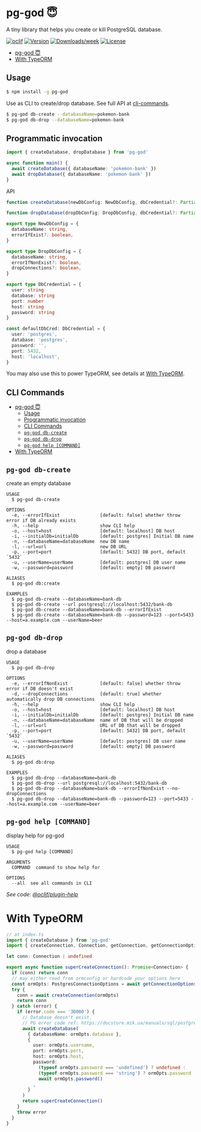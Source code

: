 # pg-god 😇

A tiny library that helps you create or kill PostgreSQL database.

[![oclif](https://img.shields.io/badge/cli-oclif-brightgreen.svg)](https://oclif.io)
[![Version](https://img.shields.io/npm/v/pg-god.svg)](https://npmjs.org/package/pg-god)
[![Downloads/week](https://img.shields.io/npm/dw/pg-god.svg)](https://npmjs.org/package/pg-god)
[![License](https://img.shields.io/npm/l/pg-god.svg)](https://github.com/ivawzh/pg-god/blob/master/package.json)

<!-- toc -->
* [pg-god 😇](#pg-god-)
* [With TypeORM](#with-typeorm)
<!-- tocstop -->
## Usage
<!-- usage -->
```sh
$ npm install -g pg-god
```

Use as CLI to create/drop database. See full API at [cli-commands](#cli-commands).

```sh
$ pg-god db-create --databaseName=pokemon-bank
$ pg-god db-drop --databaseName=pokemon-bank
```

## Programmatic invocation

```ts
import { createDatabase, dropDatabase } from 'pg-god'

async function main() {
  await createDatabase({ databaseName: 'pokemon-bank' })
  await dropDatabase({ databaseName: 'pokemon-bank' })
}
```

API

```ts
function createDatabase(newDbConfig: NewDbConfig, dbCredential?: Partial<DbCredential>): Promise<void>

function dropDatabase(dropDbConfig: DropDbConfig, dbCredential?: Partial<DbCredential>): Promise<void>

export type NewDbConfig = {
  databaseName: string,
  errorIfExist?: boolean,
}

export type DropDbConfig = {
  databaseName: string,
  errorIfNonExist?: boolean,
  dropConnections?: boolean,
}

export type DbCredential = {
  user: string
  database: string
  port: number
  host: string
  password: string
}

const defaultDbCred: DbCredential = {
  user: 'postgres',
  database: 'postgres',
  password: '',
  port: 5432,
  host: 'localhost',
}
```

You may also use this to power TypeORM, see details at [With TypeORM](#with-typeorm).

<!-- usagestop -->
## CLI Commands
<!-- commands -->
- [pg-god 😇](#pg-god-)
  - [Usage](#usage)
  - [Programmatic invocation](#programmatic-invocation)
  - [CLI Commands](#cli-commands)
  - [`pg-god db-create`](#pg-god-db-create)
  - [`pg-god db-drop`](#pg-god-db-drop)
  - [`pg-god help [COMMAND]`](#pg-god-help-command)
- [With TypeORM](#with-typeorm)

## `pg-god db-create`

create an empty database

```
USAGE
  $ pg-god db-create

OPTIONS
  -e, --errorIfExist               [default: false] whether throw error if DB already exists
  -h, --help                       show CLI help
  -o, --host=host                  [default: localhost] DB host
  -i, --initialDb=initialDb        [default: postgres] Initial DB name
  -n, --databaseName=databaseName  new DB name
  -l, --url=url                    new DB URL
  -p, --port=port                  [default: 5432] DB port, default `5432`
  -u, --userName=userName          [default: postgres] DB user name
  -w, --password=password          [default: empty] DB password

ALIASES
  $ pg-god db:create

EXAMPLES
  $ pg-god db-create --databaseName=bank-db
  $ pg-god db-create --url postgresql://localhost:5432/bank-db
  $ pg-god db-create --databaseName=bank-db --errorIfExist
  $ pg-god db-create --databaseName=bank-db --password=123 --port=5433 --host=a.example.com --userName=beer
```

## `pg-god db-drop`

drop a database

```
USAGE
  $ pg-god db-drop

OPTIONS
  -e, --errorIfNonExist            [default: false] whether throw error if DB doesn't exist
  -d, --dropConnections            [default: true] whether automatically drop DB connections
  -h, --help                       show CLI help
  -o, --host=host                  [default: localhost] DB host
  -i, --initialDb=initialDb        [default: postgres] Initial DB name
  -n, --databaseName=databaseName  name of DB that will be dropped
  -l, --url=url                    URL of DB that will be dropped
  -p, --port=port                  [default: 5432] DB port, default `5432`
  -u, --userName=userName          [default: postgres] DB user name
  -w, --password=password          [default: empty] DB password

ALIASES
  $ pg-god db:drop

EXAMPLES
  $ pg-god db-drop --databaseName=bank-db
  $ pg-god db-drop --url postgresql://localhost:5432/bank-db
  $ pg-god db-drop --databaseName=bank-db --errorIfNonExist --no-dropConnections
  $ pg-god db-drop --databaseName=bank-db --password=123 --port=5433 --host=a.example.com --userName=beer
```

## `pg-god help [COMMAND]`

display help for pg-god

```
USAGE
  $ pg-god help [COMMAND]

ARGUMENTS
  COMMAND  command to show help for

OPTIONS
  --all  see all commands in CLI
```

_See code: [@oclif/plugin-help](https://github.com/oclif/plugin-help/blob/v3.1.0/src/commands/help.ts)_
<!-- commandsstop -->

# With TypeORM

```ts
// at index.ts
import { createDatabase } from 'pg-god'
import { createConnection, Connection, getConnection, getConnectionOptions } from 'typeorm'

let conn: Connection | undefined

export async function superCreateConnection(): Promise<Connection> {
  if (conn) return conn
  // may either read from ormconfig or hardcode your options here
  const ormOpts: PostgresConnectionOptions = await getConnectionOptions()
  try {
    conn = await createConnection(ormOpts)
    return conn
  } catch (error) {
    if (error.code === '3D000') {
      // Database doesn't exist.
      // PG error code ref: https://docstore.mik.ua/manuals/sql/postgresql-8.2.6/errcodes-appendix.html
      await createDatabase(
        { databaseName: ormOpts.database },
        {
          user: ormOpts.username,
          port: ormOpts.port,
          host: ormOpts.host,
          password:
            (typeof ormOpts.password === 'undefined') ? undefined :
            (typeof ormOpts.password === 'string') ? ormOpts.password :
            await ormOpts.password()
          ,
        }
      )
      return superCreateConnection()
    }
    throw error
  }
}
```

